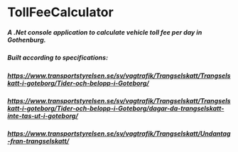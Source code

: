# TollFeeCalculator

##### A .Net console application to calculate vehicle toll fee per day in Gothenburg.
##### Built according to specifications:
##### https://www.transportstyrelsen.se/sv/vagtrafik/Trangselskatt/Trangselskatt-i-goteborg/Tider-och-belopp-i-Goteborg/
##### https://www.transportstyrelsen.se/sv/vagtrafik/Trangselskatt/Trangselskatt-i-goteborg/Tider-och-belopp-i-Goteborg/dagar-da-trangselskatt-inte-tas-ut-i-goteborg/
##### https://www.transportstyrelsen.se/sv/vagtrafik/Trangselskatt/Undantag-fran-trangselskatt/
